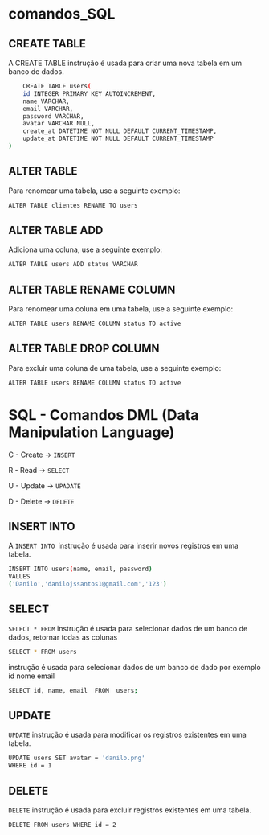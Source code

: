 # comandos_SQL



## CREATE TABLE 

A CREATE TABLE instrução é usada para criar uma nova tabela em um banco de dados.

```bash
    CREATE TABLE users(
	id INTEGER PRIMARY KEY AUTOINCREMENT,
	name VARCHAR,
	email VARCHAR,
	password VARCHAR,
	avatar VARCHAR NULL,
	create_at DATETIME NOT NULL DEFAULT CURRENT_TIMESTAMP, 
	update_at DATETIME NOT NULL DEFAULT CURRENT_TIMESTAMP 
)
```
## ALTER TABLE

Para renomear uma tabela, use a seguinte exemplo:

```bash
ALTER TABLE clientes RENAME TO users
```
## ALTER TABLE ADD

Adiciona uma coluna, use a seguinte exemplo:

```bash
ALTER TABLE users ADD status VARCHAR
```

## ALTER TABLE RENAME COLUMN

Para renomear uma coluna em uma tabela, use a seguinte exemplo:

```bash
ALTER TABLE users RENAME COLUMN status TO active
```
## ALTER TABLE DROP COLUMN

Para excluir uma coluna de uma tabela, use a seguinte exemplo: 

```bash
ALTER TABLE users RENAME COLUMN status TO active
```


# SQL - Comandos DML (Data Manipulation Language)

C - Create -> `INSERT` 

R - Read   -> `SELECT`

U - Update -> `UPADATE`

D - Delete -> `DELETE`


## INSERT INTO 

A `INSERT INTO `instrução é usada para inserir novos registros em uma tabela.

```bash
INSERT INTO users(name, email, password)
VALUES
('Danilo','danilojssantos1@gmail.com','123')
```
## SELECT 
`SELECT * FROM` instrução é usada para selecionar dados de um banco de dados, retornar todas as colunas

```bash
SELECT * FROM users
```
instrução é usada para selecionar dados de um banco de dado por exemplo id nome email

```bash
SELECT id, name, email  FROM  users;
```

## UPDATE 
`UPDATE` instrução é usada para modificar os registros existentes em uma tabela.

```bash
UPDATE users SET avatar = 'danilo.png'
WHERE id = 1
```
## DELETE 
`DELETE` instrução é usada para excluir registros existentes em uma tabela.
```bash
DELETE FROM users WHERE id = 2
```

